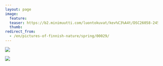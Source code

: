 ```yaml
---
layout: page
image:
  feature:
  teaser: https://b2.minimuutti.com/luontokuvat/kev%C3%A4t/DSC26058-245px.jpg
  thumb:
redirect_from:
  - /en/pictures-of-finnish-nature/spring/00029/
---
```


![](https://b2.minimuutti.com/luontokuvat/kev%C3%A4t/DSC26051-800px.jpg)

![](https://b2.minimuutti.com/luontokuvat/kev%C3%A4t/DSC26058-800px.jpg)
